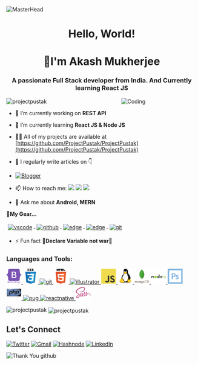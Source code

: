 ![MasterHead](https://img.freepik.com/free-vector/flat-hand-drawn-web-developers_23-2148828087.jpg?w=826&t=st=1664878932~exp=1664879532~hmac=4f1e4e123229b35bb6084471fadd5430910d576e40bfdbab46dda51d3b11a5b8)

<h1 align="center">Hello, World!</h1>
<h1 align="center">👋I'm Akash Mukherjee</h1>
<h3 align="center">A passionate Full Stack developer from India. And Currently learning React JS</h3>
<img align ="right" alt="Coding" width="200" src="https://media.giphy.com/media/USV0ym3bVWQJJmNu3N/giphy.gif"> 


<p align="left"> <img src="https://komarev.com/ghpvc/?username=projectpustak&label=Profile%20views&color=0e75b6&style=flat" alt="projectpustak" /> </p>

- 🔭 I’m currently working on **REST API**

- 🌱 I’m currently learning **React JS & Node JS**

- 👨‍💻 All of my projects are available at [https://github.com/ProjectPustak/ProjectPustak](https://github.com/ProjectPustak/ProjectPustak)

- 📝 I regularly write articles on 👇
- [![Blogger](https://img.shields.io/badge/Blogger-FF5722?style=round-square&logo=blogger&logoColor=white)](https://devgoliath.blogspot.com/)

- 📫 How to reach me:
<a href="mailto:akash.bamun2001@gmail.com"><img src="https://github.com/ashwinexe/ColoredBadges/raw/master/svg/social/email_me.svg"></a>
<a href="https://twitter.com/dev_akash001"><img src="https://github.com/ashwinexe/ColoredBadges/raw/master/svg/social/twitter.svg"></a>
<a href="https://www.linkedin.com/in/devsky/"><img src="https://github.com/ashwinexe/ColoredBadges/raw/master/svg/social/linkedin.svg"></a>

- 💬 Ask me about **Android, MERN**

**🧰My Gear...**
<p>
<a href="https://code.visualstudio.com/">
<img src="https://raw.githubusercontent.com/ashwinexe/ColoredBadges/master/svg/dev/tools/visualstudio_code.svg" alt="vscode" style="vertical-align:top; margin:4px">
</a>
<a href="github.com/ashwinexe">
<img src="https://raw.githubusercontent.com/klaasnicolaas/ColoredBadges/prod/svg/dev/services/github.svg" alt="github" style="vertical-align:top; margin:4px">
</a>
<a href="https://www.microsoft.com/en-us/edge">
<img src="https://raw.githubusercontent.com/klaasnicolaas/ColoredBadges/prod/svg/dev/misc/edge.svg" alt="edge" style="vertical-align:top; margin:4px">
</a>
<a href="https://www.microsoft.com/en-us/edge">
<img src="https://github.com/ashwinexe/ColoredBadges/raw/master/svg/dev/tools/powershell.svg" alt="edge" style="vertical-align:top; margin:4px">
</a>

<a href="https://git-scm.com">
        <img src="https://raw.githubusercontent.com/klaasnicolaas/ColoredBadges/prod/svg/dev/tools/git.svg" alt="git" style="vertical-align:top; margin:4px">
</a>
</p>


- ⚡ Fun fact **🔰Declare Variable not war🔰**


<p align="left">
</p>

<h3 align="left">Languages and Tools:</h3>
<p align="left"> <a href="https://getbootstrap.com" target="_blank" rel="noreferrer"> <img src="https://raw.githubusercontent.com/devicons/devicon/master/icons/bootstrap/bootstrap-plain-wordmark.svg" alt="bootstrap" width="40" height="40"/> </a> <a href="https://www.w3schools.com/css/" target="_blank" rel="noreferrer"> <img src="https://raw.githubusercontent.com/devicons/devicon/master/icons/css3/css3-original-wordmark.svg" alt="css3" width="40" height="40"/> </a> <a href="https://git-scm.com/" target="_blank" rel="noreferrer"> <img src="https://www.vectorlogo.zone/logos/git-scm/git-scm-icon.svg" alt="git" width="40" height="40"/> </a> <a href="https://www.w3.org/html/" target="_blank" rel="noreferrer"> <img src="https://raw.githubusercontent.com/devicons/devicon/master/icons/html5/html5-original-wordmark.svg" alt="html5" width="40" height="40"/> </a> <a href="https://www.adobe.com/in/products/illustrator.html" target="_blank" rel="noreferrer"> <img src="https://www.vectorlogo.zone/logos/adobe_illustrator/adobe_illustrator-icon.svg" alt="illustrator" width="40" height="40"/> </a> <a href="https://developer.mozilla.org/en-US/docs/Web/JavaScript" target="_blank" rel="noreferrer"> <img src="https://raw.githubusercontent.com/devicons/devicon/master/icons/javascript/javascript-original.svg" alt="javascript" width="40" height="40"/> </a> <a href="https://www.linux.org/" target="_blank" rel="noreferrer"> <img src="https://raw.githubusercontent.com/devicons/devicon/master/icons/linux/linux-original.svg" alt="linux" width="40" height="40"/> </a> <a href="https://www.mongodb.com/" target="_blank" rel="noreferrer"> <img src="https://raw.githubusercontent.com/devicons/devicon/master/icons/mongodb/mongodb-original-wordmark.svg" alt="mongodb" width="40" height="40"/> </a> <a href="https://nodejs.org" target="_blank" rel="noreferrer"> <img src="https://raw.githubusercontent.com/devicons/devicon/master/icons/nodejs/nodejs-original-wordmark.svg" alt="nodejs" width="40" height="40"/> </a> <a href="https://www.photoshop.com/en" target="_blank" rel="noreferrer"> <img src="https://raw.githubusercontent.com/devicons/devicon/master/icons/photoshop/photoshop-line.svg" alt="photoshop" width="40" height="40"/> </a> <a href="https://www.php.net" target="_blank" rel="noreferrer"> <img src="https://raw.githubusercontent.com/devicons/devicon/master/icons/php/php-original.svg" alt="php" width="40" height="40"/> </a> <a href="https://pugjs.org" target="_blank" rel="noreferrer"> <img src="https://cdn.worldvectorlogo.com/logos/pug.svg" alt="pug" width="40" height="40"/> </a> <a href="https://reactnative.dev/" target="_blank" rel="noreferrer"> <img src="https://reactnative.dev/img/header_logo.svg" alt="reactnative" width="40" height="40"/> </a> <a href="https://sass-lang.com" target="_blank" rel="noreferrer"> <img src="https://raw.githubusercontent.com/devicons/devicon/master/icons/sass/sass-original.svg" alt="sass" width="40" height="40"/> </a> </p>

<p><img align="left" src="https://github-readme-stats.vercel.app/api/top-langs?username=projectpustak&show_icons=true&locale=en&layout=compact" alt="projectpustak" /></p>

<p>&nbsp;<img align="center" src="https://github-readme-stats.vercel.app/api?username=projectpustak&show_icons=true&locale=en" alt="projectpustak" /></p>

## **Let's Connect**

[![Twitter](https://img.shields.io/badge/-Twitter-1DA1F2?style=round-square&logo=twitter&logoColor=white)](https://twitter.com/dev_akash001)
[![Gmail](https://img.shields.io/badge/-Gmail-EA4335?style=round-square&logo=gmail&logoColor=white)](https://akash.bamun2001@gmail.com)
[![Hashnode](https://img.shields.io/badge/-Hashnode-2962FF?style=round-square&logo=hashnode&logoColor=white)](https://hashnode.com/@helloakash)
[![LinkedIn](https://img.shields.io/badge/LinkedIn-0077B5?style=round-square&logo=linkedin&logoColor=white)](https://www.linkedin.com/in/devsky/)

![Thank You github](https://user-images.githubusercontent.com/41143496/111601768-b13aec00-87f8-11eb-8d8c-51db093db5da.gif)
